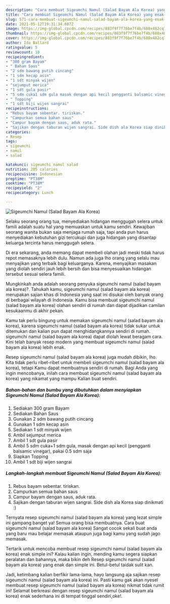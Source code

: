 ```yaml
---
description: "Cara membuat Sigeumchi Namul (Salad Bayam Ala Korea) yang enak dan Mudah Dibuat"
title: "Cara membuat Sigeumchi Namul (Salad Bayam Ala Korea) yang enak dan Mudah Dibuat"
slug: 571-cara-membuat-sigeumchi-namul-salad-bayam-ala-korea-yang-enak-dan-mudah-dibuat
date: 2021-05-12T19:31:34.607Z
image: https://img-global.cpcdn.com/recipes/883f9f7f76be7f4b/680x482cq70/sigeumchi-namul-salad-bayam-ala-korea-foto-resep-utama.jpg
thumbnail: https://img-global.cpcdn.com/recipes/883f9f7f76be7f4b/680x482cq70/sigeumchi-namul-salad-bayam-ala-korea-foto-resep-utama.jpg
cover: https://img-global.cpcdn.com/recipes/883f9f7f76be7f4b/680x482cq70/sigeumchi-namul-salad-bayam-ala-korea-foto-resep-utama.jpg
author: Ida Ballard
ratingvalue: 5
reviewcount: 10
recipeingredient:
- "300 gram Bayam"
- " Bahan Saus"
- "2 sdm bawang putih cincang"
- "1 sdm kecap asin"
- "1 sdt minyak wijen"
- "sejumput merica"
- "1 sdt gula pasir"
- "5 sdm cuka1 sdm gula masak dengan api kecil pengganti balsamic vinegar pakai 05 sdm saja"
- " Topping"
- "1 sdt biji wijen sangrai"
recipeinstructions:
- "Rebus bayam sebentar. tiriskan."
- "Campurkan semua bahan saus"
- "Campur bayam dengan saus, aduk rata."
- "Sajikan dengan taburan wijen sangrai. Side dish ala Korea siap dinikmati :)"
categories:
- Resep
tags:
- sigeumchi
- namul
- salad

katakunci: sigeumchi namul salad 
nutrition: 205 calories
recipecuisine: Indonesian
preptime: "PT38M"
cooktime: "PT38M"
recipeyield: "2"
recipecategory: Lunch

---
```



![Sigeumchi Namul (Salad Bayam Ala Korea)](https://img-global.cpcdn.com/recipes/883f9f7f76be7f4b/680x482cq70/sigeumchi-namul-salad-bayam-ala-korea-foto-resep-utama.jpg)

Selaku seorang orang tua, menyediakan hidangan menggugah selera untuk famili adalah suatu hal yang memuaskan untuk kamu sendiri. Kewajiban seorang  wanita bukan saja menjaga rumah saja, tapi anda pun harus menyediakan kebutuhan gizi tercukupi dan juga hidangan yang disantap keluarga tercinta harus menggugah selera.

Di era  sekarang, anda memang dapat membeli olahan jadi meski tidak harus repot memasaknya lebih dulu. Namun ada juga lho orang yang selalu mau menyajikan yang terbaik bagi keluarganya. Karena, menyajikan masakan yang diolah sendiri jauh lebih bersih dan bisa menyesuaikan hidangan tersebut sesuai selera famili. 



Mungkinkah anda adalah seorang penyuka sigeumchi namul (salad bayam ala korea)?. Tahukah kamu, sigeumchi namul (salad bayam ala korea) merupakan sajian khas di Indonesia yang saat ini disukai oleh banyak orang di berbagai wilayah di Indonesia. Kamu bisa membuat sigeumchi namul (salad bayam ala korea) olahan sendiri di rumah dan dapat dijadikan camilan kesukaanmu di akhir pekan.

Kamu tak perlu bingung untuk memakan sigeumchi namul (salad bayam ala korea), karena sigeumchi namul (salad bayam ala korea) tidak sukar untuk ditemukan dan kalian pun dapat menghidangkannya sendiri di rumah. sigeumchi namul (salad bayam ala korea) dapat diolah lewat beragam cara. Kini telah banyak resep modern yang membuat sigeumchi namul (salad bayam ala korea) lebih enak.

Resep sigeumchi namul (salad bayam ala korea) juga mudah dibikin, lho. Kita tidak perlu ribet-ribet untuk membeli sigeumchi namul (salad bayam ala korea), tetapi Kamu dapat membuatnya sendiri di rumah. Bagi Anda yang ingin mencobanya, inilah cara membuat sigeumchi namul (salad bayam ala korea) yang nikamat yang mampu Kalian buat sendiri.

<!--inarticleads1-->

##### Bahan-bahan dan bumbu yang dibutuhkan dalam menyiapkan Sigeumchi Namul (Salad Bayam Ala Korea):

1. Sediakan 300 gram Bayam
1. Sediakan  Bahan Saus
1. Gunakan 2 sdm bawang putih cincang
1. Gunakan 1 sdm kecap asin
1. Sediakan 1 sdt minyak wijen
1. Ambil sejumput merica
1. Ambil 1 sdt gula pasir
1. Ambil 5 sdm cuka+1 sdm gula, masak dengan api kecil (pengganti balsamic vinegar), pakai 0.5 sdm saja
1. Siapkan  Topping
1. Ambil 1 sdt biji wijen sangrai




<!--inarticleads2-->

##### Langkah-langkah membuat Sigeumchi Namul (Salad Bayam Ala Korea):

1. Rebus bayam sebentar. tiriskan.
1. Campurkan semua bahan saus
1. Campur bayam dengan saus, aduk rata.
1. Sajikan dengan taburan wijen sangrai. Side dish ala Korea siap dinikmati :)




Ternyata resep sigeumchi namul (salad bayam ala korea) yang lezat simple ini gampang banget ya! Semua orang bisa membuatnya. Cara buat sigeumchi namul (salad bayam ala korea) Sangat cocok sekali buat anda yang baru mau belajar memasak ataupun juga bagi kamu yang sudah jago memasak.

Tertarik untuk mencoba membuat resep sigeumchi namul (salad bayam ala korea) enak simple ini? Kalau kalian ingin, mending kamu segera siapkan peralatan dan bahannya, maka bikin deh Resep sigeumchi namul (salad bayam ala korea) yang enak dan simple ini. Betul-betul taidak sulit kan. 

Jadi, ketimbang kalian berfikir lama-lama, hayo langsung aja sajikan resep sigeumchi namul (salad bayam ala korea) ini. Pasti kamu gak akan nyesel membuat resep sigeumchi namul (salad bayam ala korea) nikmat tidak rumit ini! Selamat berkreasi dengan resep sigeumchi namul (salad bayam ala korea) enak sederhana ini di tempat tinggal sendiri,oke!.

